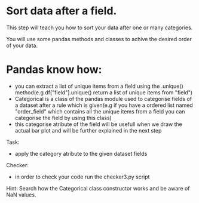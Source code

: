 # Sort data after a field.

This step will teach you how to sort your data after one or many categories.

You will use some pandas methods and classes to achive the desired order of your data.

# Pandas know how:
- you can extract a list of unique items from a field using the .unique() method(e.g df["field"].unique() return a list of unique items from "field")
- Categorical is a class of the pandas module used to categorise fields of a dataset after a rule which is given(e.g if you have a ordered list named "order_field" which contains all the unique items from a field you can categorise the field by using this class)
- this categorise atribute of the field will be usefull when we draw the actual bar plot and will be further explained in the next step

Task:
- apply the category atribute to the given dataset fields

Checker:
- in order to check your code run the checker3.py script

Hint: Search how the Categorical class constructor works and be aware of NaN values.